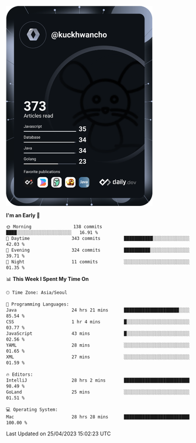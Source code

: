 <a href="https://app.daily.dev/kuckhwancho"><img src="https://github.com/kuckjwi0928/kuckjwi0928/blob/master/devcard.svg" width="400" alt="Kuckjwi Devcard"/></a>

<!--START_SECTION:waka-->
**I'm an Early 🐤** 

```text
🌞 Morning                138 commits         ████░░░░░░░░░░░░░░░░░░░░░   16.91 % 
🌆 Daytime                343 commits         ███████████░░░░░░░░░░░░░░   42.03 % 
🌃 Evening                324 commits         ██████████░░░░░░░░░░░░░░░   39.71 % 
🌙 Night                  11 commits          ░░░░░░░░░░░░░░░░░░░░░░░░░   01.35 % 
```


📊 **This Week I Spent My Time On** 

```text
🕑︎ Time Zone: Asia/Seoul

💬 Programming Languages: 
Java                     24 hrs 21 mins      █████████████████████░░░░   85.54 % 
CSS                      1 hr 4 mins         █░░░░░░░░░░░░░░░░░░░░░░░░   03.77 % 
JavaScript               43 mins             █░░░░░░░░░░░░░░░░░░░░░░░░   02.56 % 
YAML                     28 mins             ░░░░░░░░░░░░░░░░░░░░░░░░░   01.65 % 
XML                      27 mins             ░░░░░░░░░░░░░░░░░░░░░░░░░   01.59 % 

🔥 Editors: 
IntelliJ                 28 hrs 2 mins       █████████████████████████   98.49 % 
GoLand                   25 mins             ░░░░░░░░░░░░░░░░░░░░░░░░░   01.51 % 

💻 Operating System: 
Mac                      28 hrs 28 mins      █████████████████████████   100.00 % 
```


 Last Updated on 25/04/2023 15:02:23 UTC
<!--END_SECTION:waka-->
